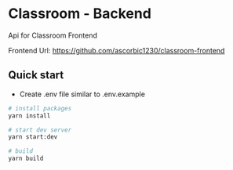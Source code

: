 # Classroom - Backend

Api for Classroom Frontend

Frontend Url: https://github.com/ascorbic1230/classroom-frontend

## Quick start

- Create .env file similar to .env.example

```sh
# install packages
yarn install

# start dev server
yarn start:dev

# build
yarn build
```
